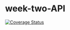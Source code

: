 # week-two-API
[![Coverage Status](https://coveralls.io/repos/github/daud1/week-two-API/badge.svg?branch=master)](https://coveralls.io/github/daud1/week-two-API?branch=master)